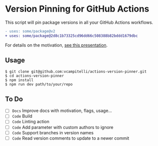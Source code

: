 # Version Pinning for GitHub Actions

This script will pin package versions in all your GitHub Actions workflows.

```diff
- uses: some/package@v2
+ uses: some/package@2d8c1b73325cd96dd66c508388b82bddd1679dbc
```

For details on the motivation, [see this presentation](https://viniciuscampitelli.com/slides-pipelines-ci-cd/#/5/2/0).

## Usage

```shell
$ git clone git@github.com:vcampitelli/actions-version-pinner.git
$ cd actions-version-pinner
$ npm install
$ npm run dev path/to/your/repo
```

## To Do

- [ ] `Docs` Improve docs with motivation, flags, usage...
- [ ] `Code` Build
- [ ] `Code` Linting action
- [ ] `Code` Add parameter with custom authors to ignore
- [ ] `Code` Support branches in version names
- [ ] `Code` Read version comments to update to a newer commit
